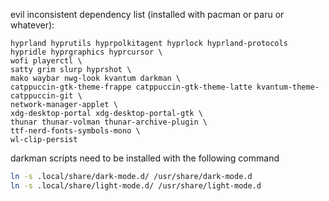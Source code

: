 evil inconsistent dependency list (installed with pacman or paru or whatever):

```
hyprland hyprutils hyprpolkitagent hyprlock hyprland-protocols hypridle hyprgraphics hyprcursor \
wofi playerctl \
satty grim slurp hyprshot \
mako waybar nwg-look kvantum darkman \
catppuccin-gtk-theme-frappe catppuccin-gtk-theme-latte kvantum-theme-catppuccin-git \
network-manager-applet \
xdg-desktop-portal xdg-desktop-portal-gtk \
thunar thunar-volman thunar-archive-plugin \ 
ttf-nerd-fonts-symbols-mono \
wl-clip-persist
```

darkman scripts need to be installed with the following command

```sh
ln -s .local/share/dark-mode.d/ /usr/share/dark-mode.d
ln -s .local/share/light-mode.d/ /usr/share/light-mode.d
```

